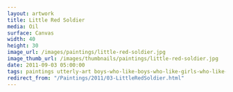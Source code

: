```yaml
---
layout: artwork
title: Little Red Soldier
media: Oil
surface: Canvas
width: 40
height: 30
image_url: /images/paintings/little-red-soldier.jpg
image_thumb_url: /images/thumbnails/paintings/little-red-soldier.jpg
date: 2011-09-03 05:00:00
tags: paintings utterly-art boys-who-like-boys-who-like-girls-who-like-girls
redirect_from: "/Paintings/2011/03-LittleRedSoldier.html"
---
```

